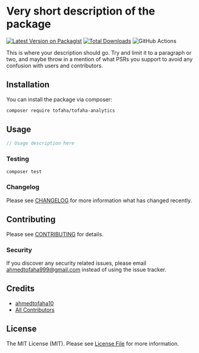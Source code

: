 # Very short description of the package

[![Latest Version on Packagist](https://img.shields.io/packagist/v/tofaha/tofaha-analytics.svg?style=flat-square)](https://packagist.org/packages/tofaha/tofaha-analytics)
[![Total Downloads](https://img.shields.io/packagist/dt/tofaha/tofaha-analytics.svg?style=flat-square)](https://packagist.org/packages/tofaha/tofaha-analytics)
![GitHub Actions](https://pngimg.com/uploads/github/github_PNG90.png)

This is where your description should go. Try and limit it to a paragraph or two, and maybe throw in a mention of what PSRs you support to avoid any confusion with users and contributors.

## Installation

You can install the package via composer:

```bash
composer require tofaha/tofaha-analytics
```

## Usage

```php
// Usage description here
```

### Testing

```bash
composer test
```

### Changelog

Please see [CHANGELOG](CHANGELOG.md) for more information what has changed recently.

## Contributing

Please see [CONTRIBUTING](CONTRIBUTING.md) for details.

### Security

If you discover any security related issues, please email ahmedtofaha999@gmail.com instead of using the issue tracker.

## Credits

-   [ahmedtofaha10](https://github.com/tofaha)
-   [All Contributors](../../contributors)

## License

The MIT License (MIT). Please see [License File](LICENSE.md) for more information.
